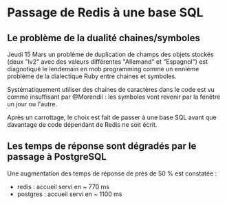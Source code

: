 # Passage de Redis à une base SQL

## Le problème de la dualité chaines/symboles

Jeudi 15 Mars un problème de duplication de champs des objets stockés
(deux "lv2" avec des valeurs différentes "Allemand" et "Espagnol")
est diagnotiqué le lendemain en mob programming comme un ennième problème
de la dialectique Ruby entre chaines et symboles.

Systématiquement utiliser des chaines de caractères dans le code est
vu comme insuffisant par @Morendil : les symboles vont revenir par la
fenêtre un jour ou l'autre.

Après un carrottage, le choix est fait de passer à une base SQL avant que
davantage de code dépendant de Redis ne soit écrit.

## Les temps de réponse sont dégradés par le passage à PostgreSQL

Une augmentation des temps de réponse de près de 50 % est constatée :
- redis : accueil servi en ~ 770 ms
- postgres : accueil servi en ~ 1100 ms

